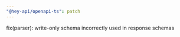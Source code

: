 ```yaml
---
"@hey-api/openapi-ts": patch
---
```


fix(parser): write-only schema incorrectly used in response schemas
